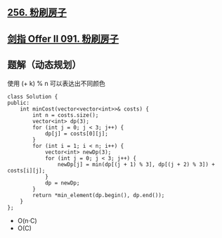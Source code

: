 ## [256. 粉刷房子](https://leetcode.cn/problems/paint-house/)
## [剑指 Offer II 091. 粉刷房子](https://leetcode.cn/problems/JEj789/description/)

## 题解（动态规划）

使用 (+ k) % n 可以表达出不同颜色

```
class Solution {
public:
    int minCost(vector<vector<int>>& costs) {
        int n = costs.size();
        vector<int> dp(3);
        for (int j = 0; j < 3; j++) {
            dp[j] = costs[0][j];
        }
        for (int i = 1; i < n; i++) {
            vector<int> newDp(3);
            for (int j = 0; j < 3; j++) {
                newDp[j] = min(dp[(j + 1) % 3], dp[(j + 2) % 3]) + costs[i][j];
            }
            dp = newDp;
        }
        return *min_element(dp.begin(), dp.end());
    }
};
```

- O(n·C)
- O(C)
